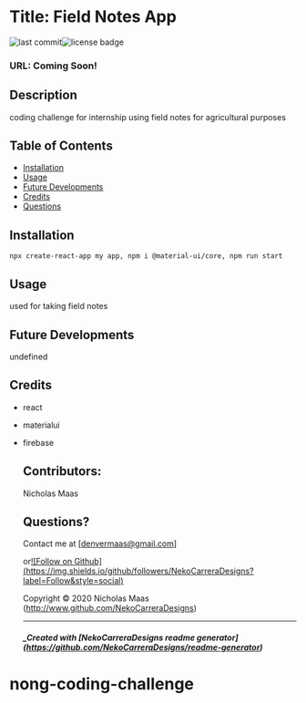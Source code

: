 # Title: Field Notes App

![last commit](https://img.shields.io/github/last-commit/NekoCarreraDesigns/nong-coding-challenge?style=flat-square)![license badge](https://img.shields.io/github/license/NekoCarreraDesigns/nong-coding-challenge?style=flat-square)

### URL: Coming Soon!

## Description

coding challenge for internship using field notes for agricultural purposes

## Table of Contents

- [Installation](#installation)
- [Usage](#usage)
- [Future Developments](#futureDevelopments)
- [Credits](#credits)
- [Questions](#questions)

## Installation

` npx create-react-app my app, npm i @material-ui/core, npm run start `

## Usage

used for taking field notes

## Future Developments

undefined

## Credits

- react

- materialui

- firebase

  ## Contributors:

  Nicholas Maas

  ## Questions?

  Contact me at [denvermaas@gmail.com]

  or[![Follow on Github] (https://img.shields.io/github/followers/NekoCarreraDesigns?label=Follow&style=social)](http://www.github.com/NekoCarreraDesigns)

  Copyright © 2020 Nicholas Maas (http://www.github.com/NekoCarreraDesigns)

  ***

  ##### \_Created with [NekoCarreraDesigns readme generator] (https://github.com/NekoCarreraDesigns/readme-generator)
# nong-coding-challenge
